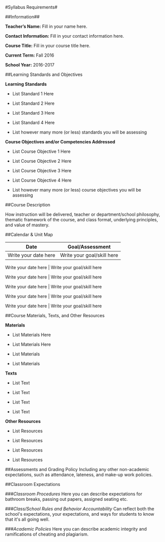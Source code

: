 #Syllabus Requirements#


##Information##

**Teacher’s Name:** 
Fill in your name here.

**Contact Information:**
Fill in your contact information here. 

**Course Title:**
Fill in your course title here.

**Current Term:** 
Fall 2016

**School Year:**
2016-2017


##Learning Standards and Objectives

**Learning Standards**

* List Standard 1 Here

* List Standard 2 Here

* List Standard 3 Here

* List Standard 4 Here

* List however many more (or less) standards you will be assessing  


**Course Objectives and/or Competencies Addressed**

* List Course Objective 1 Here

* List Course Objective 2 Here

* List Course Objective 3 Here

* List Course Objective 4 Here

* List however many more (or less) course objectives you will be assessing 


##Course Description

How instruction will be delivered, teacher or department/school philosophy, thematic framework of the course, and class format, underlying principles, and value of mastery.

##Calendar & Unit Map

Date | Goal/Assessment
------------ | -------------
Write your date here | Write your goal/skill here

Write your date here | Write your goal/skill here

Write your date here | Write your goal/skill here

Write your date here | Write your goal/skill here

Write your date here | Write your goal/skill here

Write your date here | Write your goal/skill here



##Course Materials, Texts, and Other Resources

**Materials**

* List Materials Here

* List Materials Here

* List Materials

* List Materials 

**Texts**

* List Text

* List Text

* List Text

* List Text

**Other Resources** 

* List Resources

* List Resources

* List Resources

* List Resources


##Assessments and Grading Policy
Including any other non-academic expectations, such as attendance, lateness, and make-up work policies. 

##Classroom Expectations


###*Classroom Procedures* 
Here you can describe expectations for bathroom breaks, passing out papers, assigned seating etc.

###*Class/School Rules and Behavior Accountability*
Can reflect both the school's expectations, your expectations, and ways for students to know that it's all going well.  

###*Academic Policies* 
Here you can describe academic integrity and ramifications of cheating and plagiarism.  
